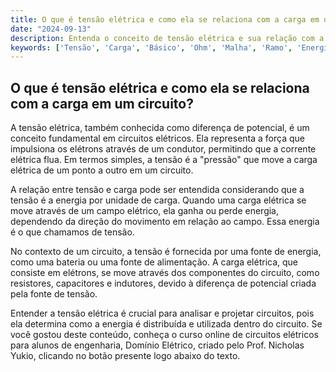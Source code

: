 ```yaml
---
title: O que é tensão elétrica e como ela se relaciona com a carga em um circuito?
date: "2024-09-13"
description: Entenda o conceito de tensão elétrica e sua relação com a carga em circuitos elétricos.
keywords: ['Tensão', 'Carga', 'Básico', 'Ohm', 'Malha', 'Ramo', 'Energia']
---
```


## O que é tensão elétrica e como ela se relaciona com a carga em um circuito?

A tensão elétrica, também conhecida como diferença de potencial, é um conceito fundamental em circuitos elétricos. Ela representa a força que impulsiona os elétrons através de um condutor, permitindo que a corrente elétrica flua. Em termos simples, a tensão é a "pressão" que move a carga elétrica de um ponto a outro em um circuito.

A relação entre tensão e carga pode ser entendida considerando que a tensão é a energia por unidade de carga. Quando uma carga elétrica se move através de um campo elétrico, ela ganha ou perde energia, dependendo da direção do movimento em relação ao campo. Essa energia é o que chamamos de tensão.

No contexto de um circuito, a tensão é fornecida por uma fonte de energia, como uma bateria ou uma fonte de alimentação. A carga elétrica, que consiste em elétrons, se move através dos componentes do circuito, como resistores, capacitores e indutores, devido à diferença de potencial criada pela fonte de tensão.

Entender a tensão elétrica é crucial para analisar e projetar circuitos, pois ela determina como a energia é distribuída e utilizada dentro do circuito. Se você gostou deste conteúdo, conheça o curso online de circuitos elétricos para alunos de engenharia, Domínio Elétrico, criado pelo Prof. Nicholas Yukio, clicando no botão presente logo abaixo do texto.